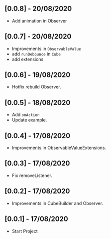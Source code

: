 ## [0.0.8] - 20/08/2020

* Add animation in Observer

## [0.0.7] - 20/08/2020

* Improvements in `ObservableValue`
* add `runDebounce` in `Cube`
* add extensions

## [0.0.6] - 19/08/2020

* Hotfix rebuild Observer.

## [0.0.5] - 18/08/2020

* Add `onAction`
* Update example.

## [0.0.4] - 17/08/2020

* Improvements in ObservableValueExtensions.

## [0.0.3] - 17/08/2020

* Fix removeListener.

## [0.0.2] - 17/08/2020

* Improvements in CubeBuilder and Observer.

## [0.0.1] - 17/08/2020

* Start Project
